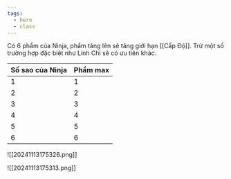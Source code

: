 ```yaml
---
tags:
  - hero
  - class
---
```

Có 6 phẩm của Ninja, phẩm tăng lên sẽ tăng giới hạn [[Cấp Độ]].
Trừ một số trường hợp đặc biệt như Lính Chì sẽ có ưu tiên khác.

| Số sao của Ninja | Phẩm max |
| ---------------- | -------- |
| 1                | 1        |
| 2                | 2        |
| 3                | 3        |
| 4                | 4        |
| 5                | 5        |
| 6                | 6        |
![[20241113175326.png]]

![[20241113175313.png]]